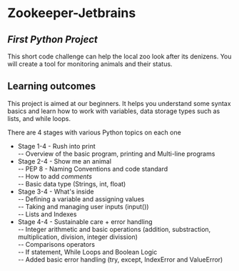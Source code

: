 # Zookeeper-Jetbrains
## _First Python Project_

This short code challenge can help the local zoo look after its denizens. You will create a tool for monitoring animals and their status.

## Learning outcomes

This project is aimed at our beginners. It helps you understand some syntax basics and learn how to work with variables, data storage types such as lists, and while loops.

There are 4 stages with various Python topics on each one

- Stage 1-4 - Rush into print  
    -- Overview of the basic program, printing and Multi-line programs 
- Stage 2-4 - Show me an animal  
    -- PEP 8 - Naming Conventions and code standard  
    -- How to add _comments_  
    -- Basic data type (Strings, int, float)
- Stage 3-4 - What's inside  
    -- Defining a variable and assigning values  
    -- Taking and managing user inputs (input())  
    -- Lists and Indexes
- Stage 4-4 - Sustainable care + error handling  
    -- Integer arithmetic and basic operations (addition, substraction, multiplication, division, integer divission)  
    -- Comparisons operators  
    -- If statement, While Loops and Boolean Logic  
    -- Added basic error handling (try, except, IndexError and ValueError)